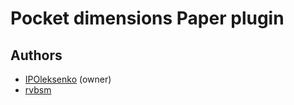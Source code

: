 # Pocket dimensions Paper plugin

## Authors
  - [IPOleksenko](https://github.com/IPOleksenko) (owner)
  - [rvbsm](https://github.com/rvbsm)

